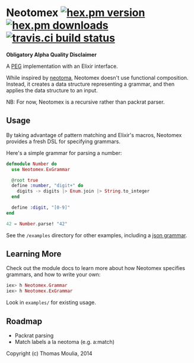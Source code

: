 # Neotomex [![hex.pm version](https://img.shields.io/hexpm/v/neotomex.svg?style=flat)](https://hex.pm/packages/neotomex) [![hex.pm downloads](https://img.shields.io/hexpm/dt/neotomex.svg?style=flat)](https://hex.pm/packages/neotomex) [![travis.ci build status](https://img.shields.io/travis/jtmoulia/neotomex.svg?style=flat)](https://travis-ci.org/jtmoulia/neotomex)

**Obligatory Alpha Quality Disclaimer**

A [PEG](http://bford.info/packrat/) implementation with an Elixir
interface.

While inspired by [neotoma](https://github.com/seancribbs/neotoma),
Neotomex doesn't use functional composition. Instead, it creates
a data structure representing a grammar, and then applies the
data structure to an input.

NB: For now, Neotomex is a recursive rather than packrat parser.


## Usage

By taking advantage of pattern matching and Elixir's macros,
Neotomex provides a fresh DSL for specifying grammars.

Here's a simple grammar for parsing a number:

```elixir
defmodule Number do
  use Neotomex.ExGrammar

  @root true
  define :number, "digit+" do
    digits -> digits |> Enum.join |> String.to_integer
  end

  define :digit, "[0-9]"
end

42 = Number.parse! "42"
```

See the `/examples` directory for other examples, including a
[json grammar](https://github.com/jtmoulia/neotomex/blob/master/examples/json.exs).


## Learning More

Check out the module docs to learn more about how Neotomex
specifies grammars, and how to write your own:

```elixir
iex> h Neotomex.Grammar
iex> h Neotomex.ExGrammar
```

Look in `examples/` for existing usage.


## Roadmap

- Packrat parsing
- Match labels a la neotoma (e.g. a:match)


Copyright (c) Thomas Moulia, 2014
